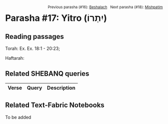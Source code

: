 <span style="float: right;"><sup>Previous parasha (#16): <a href="../16%20-%20Beshalach/README.md#start">Beshalach</a> &nbsp;&nbsp;Next parasha (#18): <a href="../18%20-%20Mishpatim/README.md#start">Mishpatim</a></sup></span>

# Parasha #17: Yitro (יִתְרוֹ)

## Reading passages

Torah: Ex. Ex. 18:1 - 20:23; 

Haftarah: 

## Related SHEBANQ queries

Verse | Query | Description
--- | --- | ---


## Related Text-Fabric Notebooks

To be added
